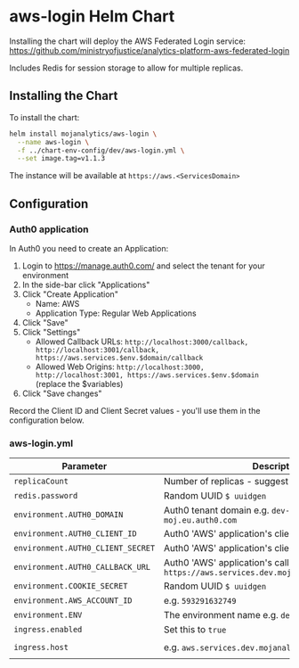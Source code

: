 # aws-login Helm Chart

Installing the chart will deploy the AWS Federated Login service:
https://github.com/ministryofjustice/analytics-platform-aws-federated-login

Includes Redis for session storage to allow for multiple replicas.

## Installing the Chart

To install the chart:

```bash
helm install mojanalytics/aws-login \
  --name aws-login \
  -f ../chart-env-config/dev/aws-login.yml \
  --set image.tag=v1.1.3
```

The instance will be available at `https://aws.<ServicesDomain>`


## Configuration

### Auth0 application

In Auth0 you need to create an Application:

1. Login to https://manage.auth0.com/ and select the tenant for your environment
2. In the side-bar click "Applications"
3. Click "Create Application"
      * Name: AWS
      * Application Type: Regular Web Applications
4. Click "Save"
5. Click "Settings"
      * Allowed Callback URLs: `http://localhost:3000/callback, http://localhost:3001/callback, https://aws.services.$env.$domain/callback`
      * Allowed Web Origins: `http://localhost:3000, http://localhost:3001, https://aws.services.$env.$domain`
      (replace the $variables)
6. Click "Save changes"

Record the Client ID and Client Secret values - you'll use them in the configuration below.

### aws-login.yml

| Parameter  | Description     | Default |
| ---------- | --------------- | ------- |
| `replicaCount` | Number of replicas - suggest having 2 | 1 |
| `redis.password` | Random UUID `$ uuidgen` | |
| `environment.AUTH0_DOMAIN` | Auth0 tenant domain e.g. `dev-analytics-moj.eu.auth0.com` | `""` |
| `environment.AUTH0_CLIENT_ID` | Auth0 'AWS' application's client ID | `""` |
| `environment.AUTH0_CLIENT_SECRET` | Auth0 'AWS' application's client secret | `""` |
| `environment.AUTH0_CALLBACK_URL` | Auth0 'AWS' application's callback e.g. `https://aws.services.dev.mojanalytics.xyz/callback` | `""` |
| `environment.COOKIE_SECRET` | Random UUID `$ uuidgen` | |
| `environment.AWS_ACCOUNT_ID` | e.g. `593291632749` | |
| `environment.ENV` | The environment name e.g. `dev` or `alpha` | |
| `ingress.enabled` | Set this to `true` | `false` |
| `ingress.host` | e.g. `aws.services.dev.mojanalytics.xyz` | `chart-example.local` |
